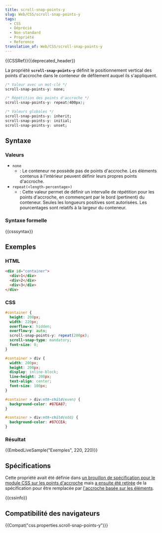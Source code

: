 ```yaml
---
title: scroll-snap-points-y
slug: Web/CSS/scroll-snap-points-y
tags:
  - CSS
  - Déprécié
  - Non-standard
  - Propriété
  - Reference
translation_of: Web/CSS/scroll-snap-points-y
---
```

{{CSSRef}}{{deprecated_header}}

La propriété **`scroll-snap-points-y`** définit le positionnement vertical des points d'accroche dans le conteneur de défilement auquel ils s'appliquent.

```css
/* Valeur avec un mot-clé */
scroll-snap-points-y: none;

/* Répétition des points d'accroche */
scroll-snap-points-y: repeat(400px);

/* Valeurs globales */
scroll-snap-points-y: inherit;
scroll-snap-points-y: initial;
scroll-snap-points-y: unset;
```

## Syntaxe

### Valeurs

- `none`
  - : Le conteneur ne possède pas de points d'accroche. Les éléments contenus à l'intérieur peuvent définir leurs propres points d'accroche.
- `repeat(<length-percentage>)`
  - : Cette valeur permet de définir un intervalle de répétition pour les points d'accroche, en commençant par le bord (pertinent) du conteneur. Seules les longueurs positives sont autorisées. Les pourcentages sont relatifs à la largeur du conteneur.

### Syntaxe formelle

{{csssyntax}}

## Exemples

### HTML

```html
<div id="container">
  <div>1</div>
  <div>2</div>
  <div>3</div>
</div>
```

### CSS

```css
#container {
  height: 200px;
  width: 220px;
  overflow-x: hidden;
  overflow-y: auto;
  scroll-snap-points-y: repeat(200px);
  scroll-snap-type: mandatory;
  font-size: 0;
}

#container > div {
  width: 200px;
  height: 200px;
  display: inline-block;
  line-height: 200px;
  text-align: center;
  font-size: 100px;
}

#container > div:nth-child(even) {
  background-color: #87EA87;
}

#container > div:nth-child(odd) {
  background-color: #87CCEA;
}
```

### Résultat

{{EmbedLiveSample("Exemples", 220, 220)}}

## Spécifications

Cette propriété avait été définie dans [un brouillon de spécification pour le module CSS sur les points d'accroche](http://www.w3.org/TR/2015/WD-css-snappoints-1-20150326/#scroll-snap-points) mais [a ensuite été retirée](https://github.com/w3c/csswg-drafts/commit/922af86be789222b8490c92038d1a5142e1c1198) de la spécification pour être remplacée par [l'accroche basée sur les éléments](https://lists.w3.org/Archives/Public/www-style/2015Nov/0266.html).

{{cssinfo}}

## Compatibilité des navigateurs

{{Compat("css.properties.scroll-snap-points-y")}}
